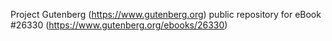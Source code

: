 Project Gutenberg (https://www.gutenberg.org) public repository for eBook #26330 (https://www.gutenberg.org/ebooks/26330)
